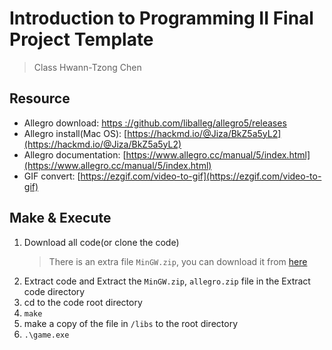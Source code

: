# Introduction to Programming II Final Project Template
> Class Hwann-Tzong Chen

## Resource

- Allegro download: [https ://github.com/liballeg/allegro5/releases](https://github.com/liballeg/allegro5/releases)
- Allegro install(Mac OS): [https://hackmd.io/@Jiza/BkZ5a5yL2](https://hackmd.io/@Jiza/BkZ5a5yL2)
- Allegro documentation: [https://www.allegro.cc/manual/5/index.html](https://www.allegro.cc/manual/5/index.html)
- GIF convert: [https://ezgif.com/video-to-gif](https://ezgif.com/video-to-gif)


## Make & Execute
1. Download all code(or clone the code)
    > There is an extra file `MinGW.zip`, you can download it from [here](https://drive.google.com/file/d/1FSgx6IQebsziu2vYENt-Jz2YVg7aVoX4/view?usp=sharing)
2. Extract code and Extract the `MinGW.zip`, `allegro.zip` file in the Extract code directory
3. cd to the code root directory
4. `make`
5. make a copy of the file in `/libs` to the root directory
6. `.\game.exe`